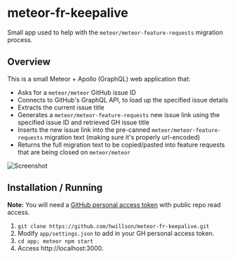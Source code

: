 # meteor-fr-keepalive

Small app used to help with the `meteor/meteor-feature-requests` migration process.

## Overview

This is a small Meteor + Apollo (GraphQL) web application that:

- Asks for a `meteor/meteor` GitHub issue ID
- Connects to GitHub's GraphQL API, to load up the specified issue details
- Extracts the current issue title
- Generates a `meteor/meteor-feature-requests` new issue link using the specified issue ID and retrieved GH issue title
- Inserts the new issue link into the pre-canned `meteor/meteor-feature-requests` migration text (making sure it's properly url-encoded)
- Returns the full migration text to be copied/pasted into feature requests that are being closed on `meteor/meteor`

![Screenshot](blob/master/images/screenshot.png)

## Installation / Running

**Note:** You will need a [GitHub personal access token](https://github.com/settings/tokens) with public repo read access.

1. `git clone https://github.com/hwillson/meteor-fr-keepalive.git`
2. Modify `app/settings.json` to add in your GH personal access token.
3. `cd app; meteor npm start`
4. Access http://localhost:3000.
